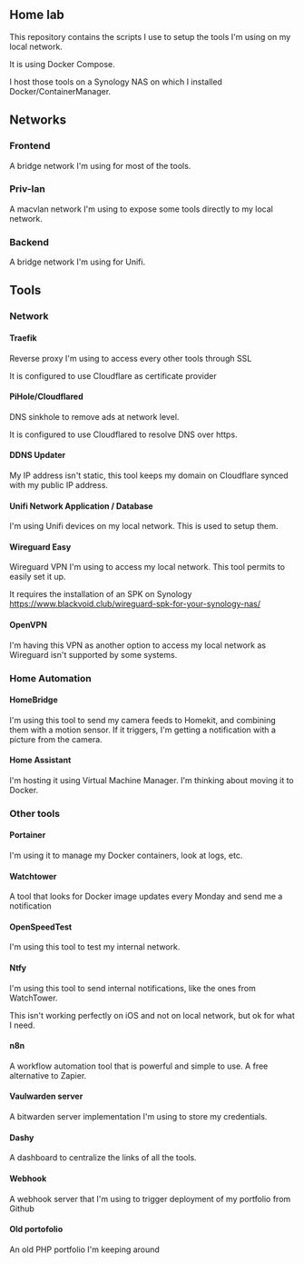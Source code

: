 ## Home lab

This repository contains the scripts I use to setup the tools I'm using on my local network.

It is using Docker Compose.

I host those tools on a Synology NAS on which I installed Docker/ContainerManager.

## Networks

### Frontend

A bridge network I'm using for most of the tools.

### Priv-lan

A macvlan network I'm using to expose some tools directly to my local network.

### Backend

A bridge network I'm using for Unifi.

## Tools

### Network

#### Traefik

Reverse proxy I'm using to access every other tools through SSL

It is configured to use Cloudflare as certificate provider

#### PiHole/Cloudflared

DNS sinkhole to remove ads at network level.

It is configured to use Cloudflared to resolve DNS over https.

#### DDNS Updater

My IP address isn't static, this tool keeps my domain on Cloudflare synced with my public IP address.

#### Unifi Network Application / Database

I'm using Unifi devices on my local network. This is used to setup them.

#### Wireguard Easy

Wireguard VPN I'm using to access my local network. This tool permits to easily set it up.

It requires the installation of an SPK on Synology https://www.blackvoid.club/wireguard-spk-for-your-synology-nas/

#### OpenVPN

I'm having this VPN as another option to access my local network as Wireguard isn't supported by some systems.

### Home Automation

#### HomeBridge

I'm using this tool to send my camera feeds to Homekit, and combining them with a motion sensor. If it triggers, I'm getting a notification with a picture from the camera.

#### Home Assistant

I'm hosting it using Virtual Machine Manager. I'm thinking about moving it to Docker.

### Other tools

#### Portainer

I'm using it to manage my Docker containers, look at logs, etc.

#### Watchtower

A tool that looks for Docker image updates every Monday and send me a notification

#### OpenSpeedTest

I'm using this tool to test my internal network.

#### Ntfy

I'm using this tool to send internal notifications, like the ones from WatchTower.

This isn't working perfectly on iOS and not on local network, but ok for what I need.

#### n8n

A workflow automation tool that is powerful and simple to use. A free alternative to Zapier.

#### Vaulwarden server

A bitwarden server implementation I'm using to store my credentials.

#### Dashy

A dashboard to centralize the links of all the tools.

#### Webhook

A webhook server that I'm using to trigger deployment of my portfolio from Github

#### Old portofolio

An old PHP portfolio I'm keeping around
